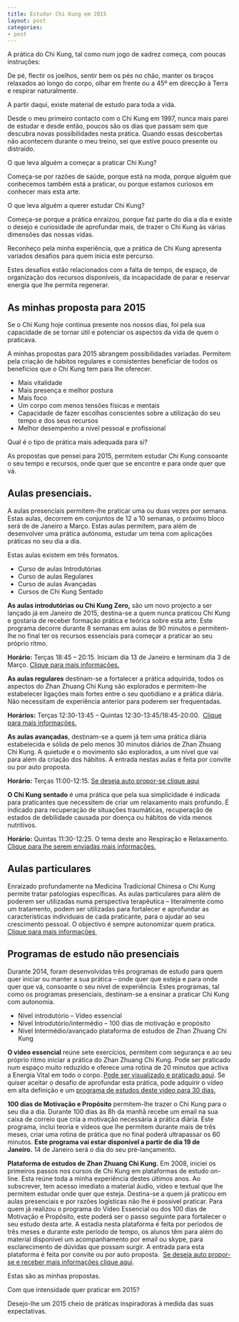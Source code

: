 ```yaml
---
title: Estudar Chi Kung em 2015
layout: post
categories:
- post
---
```

A prática do Chi Kung, tal como num jogo de xadrez começa, com poucas instruções:

De pé, flectir os joelhos, sentir bem os pés no chão, manter os braços relaxados ao longo do corpo, olhar em frente ou a 45º em direcção à Terra e respirar naturalmente.

A partir daqui, existe material de estudo para toda a vida.

Desde o meu primeiro contacto com o Chi Kung em 1997, nunca mais parei de estudar e desde então, poucos são os dias que passam sem que descubra novas possibilidades nesta prática. Quando essas descobertas não acontecem durante o meu treino, sei que estive pouco presente ou distraído. 

O que leva alguém a começar a praticar Chi Kung?

Começa-se por razões de saúde, porque está na moda, porque alguém que conhecemos também está a praticar, ou porque estamos curiosos em conhecer mais esta arte.

O que leva alguém a querer estudar Chi Kung?

Começa-se porque a prática enraizou, porque faz parte do dia a dia e existe o desejo e curiosidade de aprofundar mais, de trazer o Chi Kung às várias dimensões das nossas vidas. 

Reconheço pela minha experiência, que a prática de Chi Kung apresenta variados desafios para quem inicia este percurso.

Estes desafios estão relacionados com a falta de tempo, de espaço, de organização dos recursos disponíveis, da incapacidade de parar e reservar energia que lhe permita regenerar. 

## As minhas proposta para 2015

Se o Chi Kung hoje continua presente nos nossos dias, foi pela sua capacidade de se tornar útil e potenciar os aspectos da vida de quem o praticava. 

A minhas propostas para 2015 abrangem possibilidades variadas. Permitem pela criação de hábitos regulares e consistentes beneficiar de todos os benefícios que o Chi Kung tem para lhe oferecer. 

+ Mais vitalidade
+ Mais presença e melhor postura
+ Mais foco
+ Um corpo com menos tensões físicas e mentais
+ Capacidade de fazer escolhas conscientes sobre a utilização do seu tempo e dos seus recursos
+ Melhor desempenho a nível pessoal e profissional

Qual é o tipo de prática mais adequada para si?

As propostas que pensei para 2015, permitem estudar Chi Kung consoante o seu tempo e recursos, onde quer que se encontre e para onde quer que vá. 


## Aulas presenciais. 


  A aulas presenciais permitem-lhe praticar uma ou duas vezes por semana. Estas aulas, decorrem em conjuntos de 12 a 10 semanas, o próximo bloco será de de Janeiro a Março. Estas aulas permitem, para além de desenvolver uma prática autónoma, estudar um tema com aplicações práticas no seu dia a dia.

  Estas aulas existem em três formatos.
  + Curso de aulas Introdutórias 
  + Curso de aulas Regulares
  + Curso de aulas Avançadas
  + Cursos de Chi Kung Sentado
 
  **As aulas introdutórias ou Chi Kung Zero,** são um novo projecto a ser lançado já em Janeiro de 2015, destina-se a quem nunca praticou Chi Kung e gostaria de receber formação prática e teórica sobre esta arte. Este programa decorre durante 8 semanas em aulas de 90 minutos e permitem-lhe no final ter os recursos essenciais para começar a praticar ao seu próprio ritmo. 


**Horário:** Terças 18:45 &#8211; 20:15. Iniciam dia 13 de Janeiro e terminam dia 3 de Março. [Clique para mais informações.](/zero.html)

**As aulas regulares** destinam-se a fortalecer a prática adquirida, todos os aspectos do Zhan Zhuang Chi Kung são explorados e permitem-lhe estabelecer ligações mais fortes entre o seu quotidiano e a prática diária. Não necessitam de experiência anterior para poderem ser frequentadas.

**Horários:** Terças 12:30-13:45 &#8211; Quintas 12:30-13:45/18:45-20:00. 
[Clique para mais informações.](/aulas.html)

**As aulas avançadas**, destinam-se a quem já tem uma prática diária estabelecida e sólida de pelo menos 30 minutos diários de Zhan Zhuang Chi Kung. A quietude e o movimento são explorados, a um nível que vai para além da criação dos hábitos. A entrada nestas aulas é feita por convite ou por auto proposta.


**Horário:** Terças 11:00-12:15. [Se deseja auto propor-se clique aqui][1]


**O Chi Kung sentado** é uma prática que pela sua simplicidade é indicada para praticantes que necessitem de criar um relaxamento mais profundo. É indicado para recuperação de situações traumáticas, recuperação de estados de debilidade causada por doença ou hábitos de vida menos nutritivos.

**Horário:** Quintas 11:30-12:25. O tema deste ano Respiração e Relaxamento. [Clique para lhe serem enviadas mais informações.](/contacto.html)

## Aulas particulares 

Enraizado profundamente na Medicina Tradicional Chinesa o Chi Kung permite tratar patologias específicas. As aulas particulares para além de poderem ser utilizadas numa perspectiva terapêutica &#8211; literalmente como um tratamento, podem ser utilizadas para fortalecer e aprofundar as características individuais de cada praticante, para o ajudar ao seu crescimento pessoal. O objectivo é sempre autonomizar quem pratica.
[Clique para mais informações ][1]

## Programas de estudo não presenciais

Durante 2014, foram desenvolvidas três programas de estudo para quem quer iniciar ou manter a sua prática &#8211; onde quer que esteja e para onde quer que vá, consoante o seu nível de experiência. Estes programas, tal como os programas presenciais, destinam-se a ensinar a praticar Chi Kung com autonomia.

  * Nível introdutório &#8211; Vídeo essencial
  * Nível Introdutório/intermédio &#8211; 100 dias de motivação e propósito
  * Nível Intermédio/avançado plataforma de estudos de Zhan Zhuang Chi Kung 

**O vídeo essencial** reúne sete exercícios, permitem com segurança e ao seu próprio ritmo iniciar a prática do Zhan Zhuang Chi Kung. Pode ser praticado num espaço muito reduzido e oferece uma rotina de 20 minutos que activa a Energia Vital em todo o corpo. [Pode ser visualizado e praticado aqui][2]. Se quiser aceitar o desafio de aprofundar esta prática, pode adquirir o vídeo em alta definição e um [programa de estudos deste vídeo para 30 dias.][3]

**100 dias de Motivação e Propósito** permitem-lhe trazer o Chi Kung para o seu dia a dia. Durante 100 dias às 8h da manhã recebe um email na sua caixa de correio que cria a motivação necessária à prática diária. Este programa, inclui teoria e vídeos que lhe permitem durante mais de três meses, criar uma rotina de prática que no final poderá ultrapassar os 60 minutos. **Este programa vai estar disponível a partir de dia 19 de Janeiro.** 14 de Janeiro será o dia do seu pré-lançamento.  

**Plataforma de estudos de Zhan Zhuang Chi Kung.** Em 2008, iniciei os primeiros passos nos cursos de Chi Kung em plataformas de estudo on-line. Esta reúne toda a minha experiência destes últimos anos. Ao subscrever, tem acesso imediato a material áudio, vídeo e textual que lhe permitem estudar onde quer que esteja. Destina-se a quem já praticou em aulas presenciais e por razões logísticas não lhe é possível praticar. Para quem já realizou o programa do Vídeo Essencial ou dos 100 dias de Motivação e Propósito, este poderá ser o passo seguinte para fortalecer o seu estudo desta arte. A estadia nesta plataforma é feita por períodos de três meses e durante este período de tempo, os alunos têm para além do material disponível um acompanhamento por email ou skype, para esclarecimento de dúvidas que possam surgir. A entrada para esta plataforma é feita por convite ou por auto proposta.  
[Se deseja auto propor-se e receber mais informações clique aqui][4].

Estas são as minhas propostas. 

Com que intensidade quer praticar em 2015?

Desejo-lhe um 2015 cheio de práticas inspiradoras à medida das suas expectativas. 

 [1]: /aulas-individuais.html
 [2]: /video.html
 [3]: https://gumroad.com/l/videoessencial?locale=pt-BR
 [4]: /contacto.html
